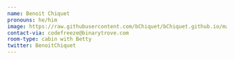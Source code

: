 ```yaml
---
name: Benoit Chiquet
pronouns: he/him
image: https://raw.githubusercontent.com/bChiquet/bChiquet.github.io/master/images/photo.jpg
contact-via: codefreeze@binarytrove.com
room-type: cabin with Betty
twitter: BenoitChiquet
---
```


